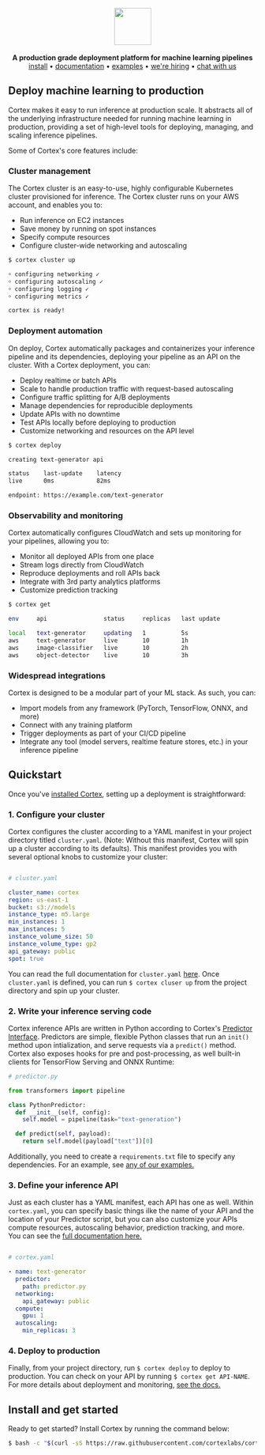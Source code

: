 <!-- Delete on release branches -->

<p align="center">
<img src='https://s3-us-west-2.amazonaws.com/cortex-public/logo.png' height='75'>
<br><br>
<b>A production grade deployment platform for machine learning pipelines</b><br>
<a href="https://docs.cortex.dev/install">install</a> • <a href="https://docs.cortex.dev">documentation</a> • <a href="https://github.com/cortexlabs/cortex/tree/0.20/examples">examples</a> • <a href="https://angel.co/cortex-labs-inc/jobs">we're hiring</a> • <a href="https://gitter.im/cortexlabs/cortex">chat with us</a>
</p>

<!-- Delete on release branches -->
<!-- CORTEX_VERSION_README_MINOR -->


## Deploy machine learning to production

Cortex makes it easy to run inference at production scale. It abstracts all of the underlying infrastructure needed for running machine learning in production, providing a set of high-level tools for deploying, managing, and scaling inference pipelines.

Some of Cortex's core features include:

### Cluster management
The Cortex cluster is an easy-to-use, highly configurable Kubernetes cluster provisioned for inference. The Cortex cluster runs on your AWS account, and enables you to:

- Run inference on EC2 instances
- Save money by running on spot instances
- Specify compute resources
- Configure cluster-wide networking and autoscaling

```bash
$ cortex cluster up

￮ configuring networking ✓
￮ configuring autoscaling ✓
￮ configuring logging ✓
￮ configuring metrics ✓

cortex is ready!
```

### Deployment automation
On deploy, Cortex automatically packages and containerizes your inference pipeline and its dependencies, deploying your pipeline as an API on the cluster. With a Cortex deployment, you can: 

- Deploy realtime or batch APIs
- Scale to handle production traffic with request-based autoscaling
- Configure traffic splitting for A/B deployments
- Manage dependencies for reproducible deployments
- Update APIs with no downtime
- Test APIs locally before deploying to production
- Customize networking and resources on the API level

```bash
$ cortex deploy

creating text-generator api

status    last-update    latency
live      0ms            82ms

endpoint: https://example.com/text-generator
```

### Observability and monitoring
Cortex automatically configures CloudWatch and sets up monitoring for your pipelines, allowing you to:  

- Monitor all deployed APIs from one place
- Stream logs directly from CloudWatch
- Reproduce deployments and roll APIs back
- Integrate with 3rd party analytics platforms
- Customize prediction tracking

```bash
$ cortex get

env     api                status     replicas   last update

local   text-generator     updating   1          5s
aws     text-generator     live       10         1h
aws     image-classifier   live       10         2h
aws     object-detector    live       10         3h
```

### Widespread integrations
Cortex is designed to be a modular part of your ML stack. As such, you can:

- Import models from any framework (PyTorch, TensorFlow, ONNX, and more)
- Connect with any training platform
- Trigger deployments as part of your CI/CD pipeline
- Integrate any tool (model servers, realtime feature stores, etc.) in your inference pipeline

## Quickstart
Once you've [installed Cortex](https://docs.cortex.dev/install), setting up a deployment is straightforward:

### 1. Configure your cluster
Cortex configures the cluster according to a YAML manifest in your project directory titled `cluster.yaml`. (Note: Without this manifest, Cortex will spin up a cluster according to its defaults). This manifest provides you with several optional knobs to customize your cluster:

```yaml

# cluster.yaml

cluster_name: cortex
region: us-east-1
bucket: s3://models
instance_type: m5.large
min_instances: 1
max_instances: 5
instance_volume_size: 50
instance_volume_type: gp2
api_gateway: public
spot: true
```

You can read the full documentation for `cluster.yaml` [here](https://docs.cortex.dev/cluster-management/config). Once `cluster.yaml` is defined, you can run `$ cortex cluser up` from the project directory and spin up your cluster.

### 2. Write your inference serving code
Cortex inference APIs are written in Python according to Cortex's [Predictor Interface](https://docs.cortex.dev/deployments/realtime-api/predictors). Predictors are simple, flexible Python classes that run an `init()` method upon intialization, and serve requests via a `predict()` method. Cortex also exposes hooks for pre and post-processing, as well built-in clients for TensorFlow Serving and ONNX Runtime:

```python
# predictor.py

from transformers import pipeline

class PythonPredictor:
  def __init__(self, config):
    self.model = pipeline(task="text-generation")

  def predict(self, payload):
    return self.model(payload["text"])[0]
```

Additionally, you need to create a `requirements.txt` file to specify any dependencies. For an example, see [any of our examples.](https://github.com/cortexlabs/cortex/tree/0.21/examples/pytorch/text-generator)

### 3. Define your inference API
Just as each cluster has a YAML manifest, each API has one as well. Within `cortex.yaml`, you can specify basic things ilke the name of your API and the location of your Predictor script, but you can also customize your APIs compute resources, autoscaling behavior, prediction tracking, and more. You can see the [full documentation here.](https://docs.cortex.dev/deployments/realtime-api/api-configuration)

```yaml

# cortex.yaml

- name: text-generator
  predictor:
    path: predictor.py
  networking:
    api_gateway: public
  compute:
    gpu: 1
  autoscaling:
    min_replicas: 3
```

### 4. Deploy to production
Finally, from your project directory, run `$ cortex deploy` to deploy to production. You can check on your API by running `$ cortex get API-NAME`. For more details about deployment and monitoring, [see the docs.](https://docs.cortex.dev/deployments/realtime-api/prediction-monitoring)

## Install and get started
Ready to get started? Install Cortex by running the command below:

<!-- CORTEX_VERSION_README_MINOR -->
```bash
$ bash -c "$(curl -sS https://raw.githubusercontent.com/cortexlabs/cortex/0.20/get-cli.sh)"
```
